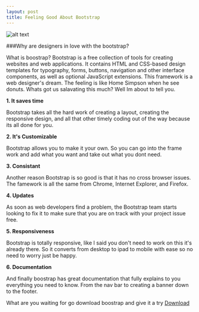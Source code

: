 ```yaml
---
layout: post
title: Feeling Good About Bootstrap
---
```


![alt text](https://altf1be.files.wordpress.com/2013/08/bootstrap-3.jpg "Boostrap Image")

###Why are designers in love with the bootstrap?

What is boostrap? Bootstrap is a free collection of tools for creating websites and web applications. It contains HTML and CSS-based design templates for typography, forms, buttons, navigation and other interface components, as well as optional JavaScript extensions. This framework is a web designer's dream. The feeling is like Home Simpson when he see donuts. Whats got us salavating this much? Well Im about to tell you.

<b>1. It saves time</b>

Bootstrap takes all the hard work of creating a layout, creating the responsive design, and all that other timely coding out of the way because its all done for you.

<b>2. It's Customizable</b>

Bootstrap allows you to make it your own. So you can go into the frame work and add what you want and take out what you dont need.

<b>3. Consistant</b>

Another reason Bootstrap is so good is that it has no cross browser issues. The famework is all the same from Chrome, Internet Explorer, and Firefox.

<b>4. Updates</b>

As soon as web developers find a problem, the Bootstrap team starts looking to fix it to make sure that you are on track with your project issue free.

<b>5. Responsiveness</b>

Bootstrap is totally responsive, like I said you don't need to work on this it's already there. So it converts from desktop to ipad to mobile with ease so no need to worry  just be happy. 

<b>6. Documentation</b>

And finally boostrap has great documentation that fully explains to you everything you need to know. From the nav bar to creating a banner down to the footer.

What are you waiting for go download boostrap and give it a try
[Download](http://getbootstrap.com/)
 
 
